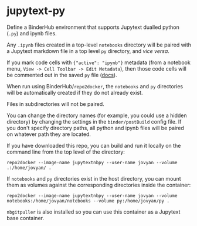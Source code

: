# jupytext-py
Define a BinderHub environment that supports Jupytext dualled python (`.py`) and ipynb files.

Any `.ipynb` files created in a top-level `notebooks` directory will be paired with a Jupytext markdown file in a top level `py` directory, and *vice versa*.

If you mark code cells with `{"active": "ipynb"}` metadata (from a notebook menu, `View -> Cell Toolbar -> Edit Metadata`), then those code cells will be commented out in the saved `py` file ([docs](https://jupytext.readthedocs.io/en/latest/examples.html#importing-jupyter-notebooks-as-modules)).

When run using BinderHub/`repo2docker`, the `notebooks` and `py` directories will be automatically created if they do not already exist.

Files in subdirectories will not be paired.

You can change the directory names (for example, you could use a hidden directory) by changing the settings in the `binder/postBuild` config file. If you don't specify directory paths, all python and ipynb files will be paired on whatever path they are located.

If you have downloaded this repo, you can build and run it locally on the command line from the top level of the directory:

`repo2docker --image-name jupytextnbpy --user-name jovyan --volume .:/home/jovyan/ .`

If `notebooks` and `py` directories exist in the host directory, you can mount them as volumes against the corresponding directories inside the container:

`repo2docker --image-name jupytextnbpy --user-name jovyan --volume notebooks:/home/jovyan/notebooks --volume py:/home/jovyan/py .`

`nbgitpuller` is also installed so you can use this container as a Jupytext base container.
